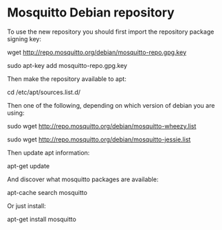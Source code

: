 # Mosquitto Debian repository

To use the new repository you should first import the repository package signing key:

  wget http://repo.mosquitto.org/debian/mosquitto-repo.gpg.key
  
  sudo apt-key add mosquitto-repo.gpg.key
  
Then make the repository available to apt:

  cd /etc/apt/sources.list.d/
  
Then one of the following, depending on which version of debian you are using:

  sudo wget http://repo.mosquitto.org/debian/mosquitto-wheezy.list
  
  sudo wget http://repo.mosquitto.org/debian/mosquitto-jessie.list
 

Then update apt information:

 apt-get update
 
And discover what mosquitto packages are available:

 apt-cache search mosquitto
 
Or just install:

 apt-get install mosquitto
